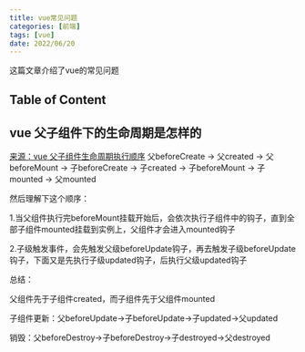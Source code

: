 ```yaml
---
title: vue常见问题
categories: [前端]
tags: [vue]
date: 2022/06/20
---
```

这篇文章介绍了vue的常见问题

## Table of Content

<!-- more -->

## vue 父子组件下的生命周期是怎样的
[来源：vue 父子组件生命周期执行顺序](https://blog.csdn.net/qyl_0316/article/details/107505447)
父beforeCreate -> 父created -> 父beforeMount -> 子beforeCreate -> 子created -> 子beforeMount -> 子mounted -> 父mounted

然后理解下这个顺序：

1.当父组件执行完beforeMount挂载开始后，会依次执行子组件中的钩子，直到全部子组件mounted挂载到实例上，父组件才会进入mounted钩子

2.子级触发事件，会先触发父级beforeUpdate钩子，再去触发子级beforeUpdate钩子，下面又是先执行子级updated钩子，后执行父级updated钩子

总结：

父组件先于子组件created，而子组件先于父组件mounted

子组件更新：父beforeUpdate->子beforeUpdate->子updated->父updated

销毁：父beforeDestroy->子beforeDestroy->子destroyed->父destroyed